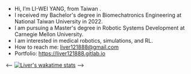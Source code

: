 <!-- [![wakatime](https://wakatime.com/badge/user/efb38313-4c78-4cb3-8d2c-cc4c76cfb2a6.svg?style=plastic)](https://wakatime.com/@efb38313-4c78-4cb3-8d2c-cc4c76cfb2a6) -->

- Hi, I’m LI-WEI YANG, from Taiwan .
- I received my Bachelor's degree in Biomechatronics Engineering at National Taiwan University in 2022.
- I am pursuing a Master's degree in Robotic Systems Development at Carnegie Mellon University.
- I am interested in medical robotics, simulations, and RL. 
- How to reach me: liver121888@gmail.com
- Portfolio: https://liver121888.gitlab.io

<!-- [![Liver's github stats](https://github-readme-stats.vercel.app/api?username=liver121888&count_private=true&theme=synthwave)](https://github.com/liver121888/liver121888) -->
<!-- [![Top Langs](https://github-readme-stats.vercel.app/api/top-langs/?username=liver121888&layout=compact&theme=synthwave&hide=jupyter%20notebook)](https://github.com/liver121888/liver121888) -->
<-- [![Liver's wakatime stats](https://github-readme-stats.vercel.app/api/wakatime?username=@liver121888&theme=synthwave&layout=compact)](https://github.com/liver121888/liver121888) -->

<!-- [![Readme Card](https://github-readme-stats.vercel.app/api/pin/?username=liver121888&theme=synthwave&repo=NTUBME-2021-DIP-Assignments)](https://github.com/liver121888/NTUBME-2021-DIP-Assignments)
[![Readme Card](https://github-readme-stats.vercel.app/api/pin/?username=liver121888&theme=synthwave&repo=NTUCSIE-2021-Robotics-Assignments)](https://github.com/liver121888/NTUCSIE-2021-Robotics-Assignments) -->


<!---
liver121888/liver121888 is a ✨ special ✨ repository because its `README.md` (this file) appears on your GitHub profile.
You can click the Preview link to take a look at your changes.
--->
